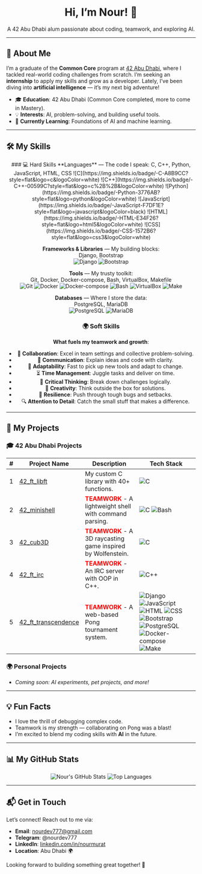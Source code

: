 <div align="center">
  <h1>Hi, I’m Nour! 👋</h1>
  <p>A 42 Abu Dhabi alum passionate about coding, teamwork, and exploring AI.</p>
</div>

---

## 🌟 About Me
I’m a graduate of the **Common Core** program at [42 Abu Dhabi](https://42abudhabi.ae/), where I tackled real-world coding challenges from scratch. I’m seeking an **internship** to apply my skills and grow as a developer. Lately, I’ve been diving into **artificial intelligence** — it’s my next big adventure!

- 🎓 **Education**: 42 Abu Dhabi (Common Core completed, more to come in Mastery).
- 💡 **Interests**: AI, problem-solving, and building useful tools.
- 🌱 **Currently Learning**: Foundations of AI and machine learning.

---

## 🛠️ My Skills

<div align="center">
### 💻 Hard Skills
**Languages** — The code I speak:  
C, C++, Python, JavaScript, HTML, CSS  
![C](https://img.shields.io/badge/-C-A8B9CC?style=flat&logo=c&logoColor=white) ![C++](https://img.shields.io/badge/-C++-00599C?style=flat&logo=c%2B%2B&logoColor=white) ![Python](https://img.shields.io/badge/-Python-3776AB?style=flat&logo=python&logoColor=white) ![JavaScript](https://img.shields.io/badge/-JavaScript-F7DF1E?style=flat&logo=javascript&logoColor=black) ![HTML](https://img.shields.io/badge/-HTML-E34F26?style=flat&logo=html5&logoColor=white) ![CSS](https://img.shields.io/badge/-CSS-1572B6?style=flat&logo=css3&logoColor=white)  

**Frameworks & Libraries** — My building blocks:  
Django, Bootstrap  
![Django](https://img.shields.io/badge/-Django-092E20?style=flat&logo=django&logoColor=white) ![Bootstrap](https://img.shields.io/badge/-Bootstrap-7952B3?style=flat&logo=bootstrap&logoColor=white)  

**Tools** — My trusty toolkit:  
Git, Docker, Docker-compose, Bash, VirtualBox, Makefile  
![Git](https://img.shields.io/badge/-Git-F05032?style=flat&logo=git&logoColor=white) ![Docker](https://img.shields.io/badge/-Docker-2496ED?style=flat&logo=docker&logoColor=white) ![Docker-compose](https://img.shields.io/badge/-Docker--Compose-2496ED?style=flat&logo=docker&logoColor=white) ![Bash](https://img.shields.io/badge/-Bash-4EAA25?style=flat&logo=gnu-bash&logoColor=white) ![VirtualBox](https://img.shields.io/badge/-VirtualBox-183A61?style=flat&logo=virtualbox&logoColor=white) ![Make](https://img.shields.io/badge/-Make-FF5733?style=flat&logo=gnu&logoColor=white)  

**Databases** — Where I store the data:  
PostgreSQL, MariaDB  
![PostgreSQL](https://img.shields.io/badge/-PostgreSQL-336791?style=flat&logo=postgresql&logoColor=white) ![MariaDB](https://img.shields.io/badge/-MariaDB-003545?style=flat&logo=mariadb&logoColor=white)  

### 🌍 Soft Skills
**What fuels my teamwork and growth**:  
- 🌟 **Collaboration**: Excel in team settings and collective problem-solving.  
- 💬 **Communication**: Explain ideas and code with clarity.  
- 🔄 **Adaptability**: Fast to pick up new tools and adapt to change.  
- ⏳ **Time Management**: Juggle tasks and deliver on time.  
- 🧠 **Critical Thinking**: Break down challenges logically.  
- 🎨 **Creativity**: Think outside the box for solutions.  
- 💪 **Resilience**: Push through tough bugs and setbacks.  
- 🔍 **Attention to Detail**: Catch the small stuff that makes a difference.  
</div>

---

## 🚀 My Projects

### 🎓 42 Abu Dhabi Projects
| # | Project Name                | Description                                                                 | Tech Stack                                      |
|---|-----------------------------|-----------------------------------------------------------------------------|------------------------------------------------|
| 1 | [42_ft_libft](https://github.com/nourdev777/42_ft_libft) | My custom C library with 40+ functions.                         | ![C](https://img.shields.io/badge/-C-A8B9CC?style=flat&logo=c&logoColor=white) |
| 2 | [42_minishell](https://github.com/nourdev777/42_minishell) | <span style="color: #ff0000; font-weight: bold;">TEAMWORK</span> - A lightweight shell with command parsing. | ![C](https://img.shields.io/badge/-C-A8B9CC?style=flat&logo=c&logoColor=white) ![Bash](https://img.shields.io/badge/-Bash-4EAA25?style=flat&logo=gnu-bash&logoColor=white) |
| 3 | [42_cub3D](https://github.com/nourdev777/42_cub3D) | <span style="color: #ff0000; font-weight: bold;">TEAMWORK</span> - A 3D raycasting game inspired by Wolfenstein. | ![C](https://img.shields.io/badge/-C-A8B9CC?style=flat&logo=c&logoColor=white) |
| 4 | [42_ft_irc](https://github.com/nourdev777/42_ft_irc) | <span style="color: #ff0000; font-weight: bold;">TEAMWORK</span> - An IRC server with OOP in C++. | ![C++](https://img.shields.io/badge/-C++-00599C?style=flat&logo=c%2B%2B&logoColor=white) |
| 5 | [42_ft_transcendence](https://github.com/nourdev777/42_ft_transcendence) | <span style="color: #ff0000; font-weight: bold;">TEAMWORK</span> - A web-based Pong tournament system. | ![Django](https://img.shields.io/badge/-Django-092E20?style=flat&logo=django&logoColor=white) ![JavaScript](https://img.shields.io/badge/-JavaScript-F7DF1E?style=flat&logo=javascript&logoColor=black) ![HTML](https://img.shields.io/badge/-HTML-E34F26?style=flat&logo=html5&logoColor=white) ![CSS](https://img.shields.io/badge/-CSS-1572B6?style=flat&logo=css3&logoColor=white) ![Bootstrap](https://img.shields.io/badge/-Bootstrap-7952B3?style=flat&logo=bootstrap&logoColor=white) ![PostgreSQL](https://img.shields.io/badge/-PostgreSQL-336791?style=flat&logo=postgresql&logoColor=white) ![Docker-compose](https://img.shields.io/badge/-Docker--Compose-2496ED?style=flat&logo=docker&logoColor=white) ![Make](https://img.shields.io/badge/-Make-FF5733?style=flat&logo=gnu&logoColor=white) |

### 🌍 Personal Projects
- *Coming soon: AI experiments, pet projects, and more!*

---

## 💡 Fun Facts
- I love the thrill of debugging complex code.  
- Teamwork is my strength — collaborating on Pong was a blast!  
- I’m excited to blend my coding skills with **AI** in the future.

---

## 📊 My GitHub Stats
<div align="center">
  <img src="https://github-readme-stats.vercel.app/api?username=nourdev777&show_icons=true&theme=radical" alt="Nour's GitHub Stats" />
  <img src="https://github-readme-stats.vercel.app/api/top-langs/?username=nourdev777&layout=compact&theme=radical" alt="Top Languages" />
</div>

---

## 📬 Get in Touch
Let’s connect! Reach out to me via:  
- **Email**: [nourdev777@gmail.com](mailto:nourdev777@gmail.com)  
- **Telegram**: @nourdev777
- **LinkedIn**: [linkedin.com/in/nourmurat](https://linkedin.com/in/nourmurat)
- **Location**: Abu Dhabi 🌍  

Looking forward to building something great together! 🚀

<!--
**nourdev777/nourdev777** is a ✨ _special_ ✨ repository because its `README.md` (this file) appears on your GitHub profile.

Here are some ideas to get you started:

- 🔭 I’m currently working on ...
- 🌱 I’m currently learning ...
- 👯 I’m looking to collaborate on ...
- 🤔 I’m looking for help with ...
- 💬 Ask me about ...
- 📫 How to reach me: ...
- 😄 Pronouns: ...
- ⚡ Fun fact: ...
-->
